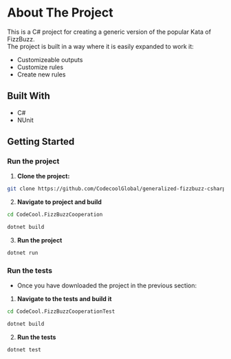 # About The Project
This is a C# project for creating a generic version of the popular Kata of FizzBuzz.\
The project is built in a way where it is easily expanded to work it:
- Customizeable outputs
- Customize rules
- Create new rules

## Built With
- C#
- NUnit

## Getting Started
### Run the project
1. **Clone the project:**
```bash
git clone https://github.com/CodecoolGlobal/generalized-fizzbuzz-csharp-Zergi0.git
```
2. **Navigate to project and build**
```bash
cd CodeCool.FizzBuzzCooperation
```
```bash
dotnet build
```
3. **Run the project**
```bash
dotnet run
```
### Run the tests
- Once you have downloaded the project in the previous section:
1. **Navigate to the tests and build it**
```bash
cd CodeCool.FizzBuzzCooperationTest
```
```bash
dotnet build
```
2. **Run the tests**
```bash
dotnet test
```
